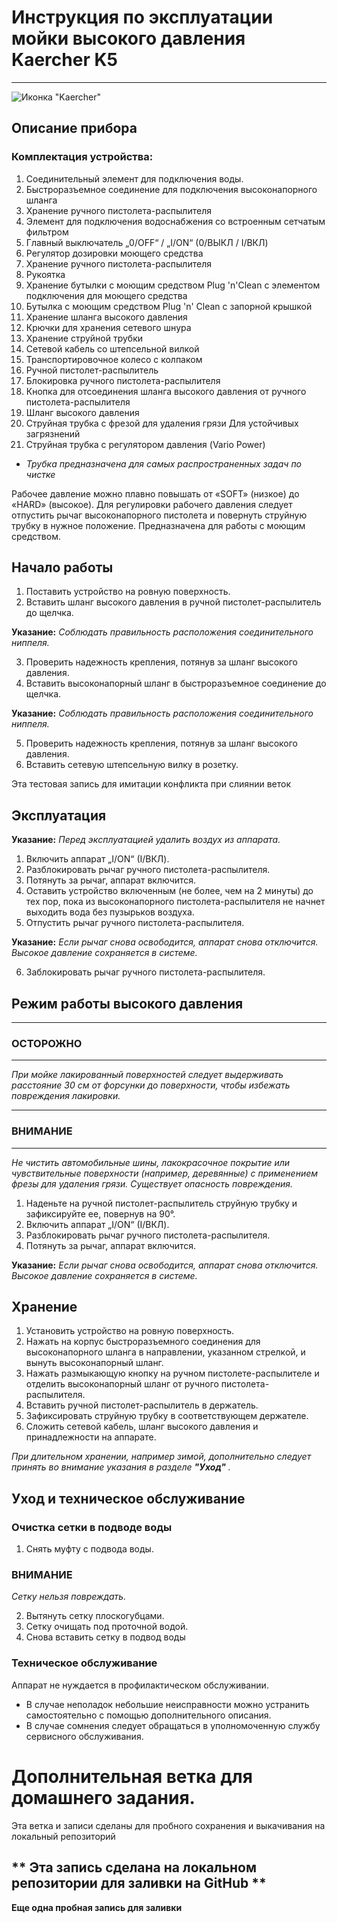 # Инструкция по эксплуатации мойки высокого давления Kaercher K5
---
![Иконка "Kaercher"](kaercher.png)
## Описание прибора

### Комплектация устройства: 

1. Cоединительный элемент для подключения воды.
2. Быстроразъемное соединение для подключения высоконапорного шланга
3. Хранение ручного пистолета-распылителя
4. Элемент для подключения водоснабжения со встроенным сетчатым фильтром
5. Главный выключатель „0/OFF“ / „I/ON“ (0/ВЫКЛ / I/ВКЛ)
6. Регулятор дозировки моющего средства
7. Хранение ручного пистолета-распылителя
8. Pукоятка
9. Хранение бутылки с моющим средством Plug 'n'Clean с элементом подключения для моющего средства
10. Бутылка с моющим средством Plug 'n' Clean с запорной крышкой
11. Хранение шланга высокого давления
12. Крючки для хранения сетевого шнура
13. Хранение струйной трубки
14. Сетевой кабель со штепсельной вилкой
15. Транспортировочное колесо с колпаком
16. Ручной пистолет-распылитель
17. Блокировка ручного пистолета-распылителя
18. Кнопка для отсоединения шланга высокого давления от ручного пистолета-распылителя
19. Шланг высокого давления
20. Cтруйная трубка с фрезой для удаления грязи
Для устойчивых загрязнений
21. Струйная трубка с регулятором давления (Vario Power)

* *Трубка предназначена для самых распространенных задач по чистке*

Рабочее давление можно плавно повышать от «SOFT» (низкое) до «HARD» (высокое). Для регулировки рабочего давления следует отпустить рычаг высоконапорного пистолета и повернуть струйную трубку в нужное положение.
Предназначена для работы с моющим средством.

## Начало работы
1. Поставить устройство на ровную поверхность.
2. Вставить шланг высокого давления в ручной пистолет-распылитель до щелчка.

**Указание:**  *Соблюдать правильность расположения соединительного ниппеля.*

3. Проверить надежность крепления, потянув за
шланг высокого давления.
4. Вставить высоконапорный шланг в быстроразъемное соединение до щелчка.

**Указание:** *Соблюдать правильность расположения соединительного ниппеля.*

5. Проверить надежность крепления, потянув за
шланг высокого давления.
6. Вставить сетевую штепсельную вилку в розетку.


Эта тестовая запись для имитации конфликта при слиянии веток

## Эксплуатация

**Указание:** *Перед эксплуатацией удалить воздух из аппарата.*

1. Включить аппарат „I/ON“ (I/ВКЛ).
2. Разблокировать рычаг ручного пистолета-распылителя.
3. Потянуть за рычаг, аппарат включится.
4. Оставить устройство включенным (не более,
чем на 2 минуты) до тех пор, пока из высоконапорного пистолета-распылителя не начнет выходить вода без пузырьков воздуха.
5. Отпустить рычаг ручного пистолета-распылителя.

**Указание:** *Если рычаг снова освободится, аппарат снова отключится. Высокое давление сохраняется в системе.*

6. Заблокировать рычаг ручного пистолета-распылителя.

## Режим работы высокого давления
---
### ОСТОРОЖНО
---
*При мойке лакированный поверхностей следует
выдерживать расстояние 30 см от форсунки до
поверхности, чтобы избежать повреждения лакировки.*

---
### ВНИМАНИЕ
---
*Не чистить автомобильные шины, лакокрасочное
покрытие или чувствительные поверхности (например, деревянные) с применением фрезы для
удаления грязи. Существует опасность повреждения.*

1. Наденьте на ручной пистолет-распылитель струйную трубку и зафиксируйте ее, повернув на 90°.
2. Включить аппарат „I/ON“ (I/ВКЛ).
3. Разблокировать рычаг ручного пистолета-распылителя.
4. Потянуть за рычаг, аппарат включится.

**Указание:** *Если рычаг снова освободится, аппарат снова отключится. Высокое давление сохраняется в системе.*


## Хранение
1. Установить устройство на ровную поверхность.
2. Нажать на корпус быстроразъемного соединения для высоконапорного шланга в направлении, указанном стрелкой, и вынуть высоконапорный шланг.
3. Нажать размыкающую кнопку на ручном пистолете-распылителе и отделить высоконапорный
шланг от ручного пистолета-распылителя.
4. Вставить ручной пистолет-распылитель в держатель.
5. Зафиксировать струйную трубку в соответствующем держателе.
6. Сложить сетевой кабель, шланг высокого давления и принадлежности на аппарате.

*При длительном хранении, например зимой, дополнительно следует принять во внимание указания в
разделе **"Уход"** .*
## Уход и техническое обслуживание

### Очистка сетки в подводе воды
1. Снять муфту с подвода воды.

### ВНИМАНИЕ
*Сетку нельзя повреждать.*

2. Вытянуть сетку плоскогубцами.
3. Сетку очищать под проточной водой.
4. Снова вставить сетку в подвод воды

### Техническое обслуживание

Аппарат не нуждается в профилактическом обслуживании.

* В случае неполадок небольшие неисправности можно устранить самостоятельно с помощью дополнительного описания.
* В случае сомнения следует обращаться в уполномоченную службу сервисного обслуживания.


# Дополнительная ветка для домашнего задания.
Эта ветка и записи сделаны для пробного сохранения и выкачивания на локальный репозиторий

## ** Эта запись сделана на локальном репозитории для заливки на GitHub **

**Еще одна пробная запись для заливки**